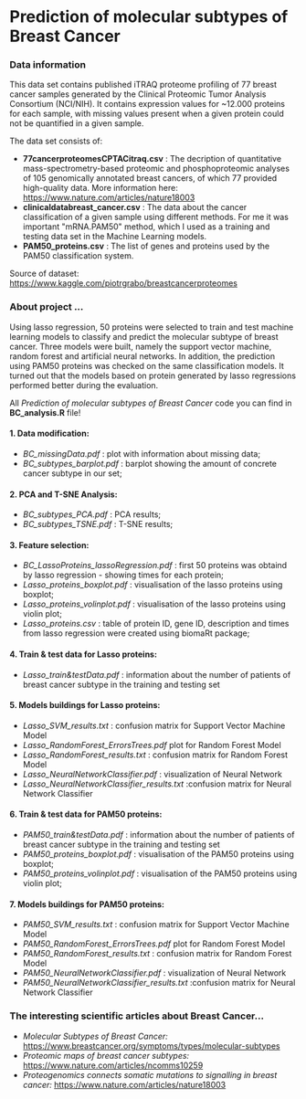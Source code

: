 # Prediction of molecular subtypes of Breast Cancer

### Data information
This data set contains published iTRAQ proteome profiling of 77 breast cancer samples generated by the Clinical Proteomic Tumor Analysis Consortium (NCI/NIH). It contains expression values for ~12.000 proteins for each sample, with missing values present when a given protein could not be quantified in a given sample.

The data set consists of:
* **77cancerproteomesCPTACitraq.csv** : The decription of quantitative mass-spectrometry-based proteomic and phosphoproteomic analyses of 105 genomically annotated breast cancers, of which 77 provided high-quality data. More information here: https://www.nature.com/articles/nature18003
* **clinicaldatabreast_cancer.csv** :  The data about the cancer classification of a given sample using different methods. For me it was important "mRNA.PAM50" method, which I used as a training and testing data set in the Machine Learning models.
* **PAM50_proteins.csv** : The list of genes and proteins used by the PAM50 classification system.

Source of dataset: https://www.kaggle.com/piotrgrabo/breastcancerproteomes 

### About project ...
Using lasso regression, 50 proteins were selected to train and test machine learning models to classify and predict the molecular subtype of breast cancer. Three models were built, namely the support vector machine, random forest and artificial neural networks. In addition, the prediction using PAM50 proteins was checked on the same classification models. It turned out that the models based on protein generated by lasso regressions performed better during the evaluation.

All *Prediction of molecular subtypes of Breast Cancer* code you can find in **BC_analysis.R** file!

#### 1.   Data modification:
* *BC_missingData.pdf* : plot with information about missing data;
* *BC_subtypes_barplot.pdf* : barplot showing the amount of concrete cancer subtype in our set;

#### 2.   PCA and T-SNE Analysis:
* *BC_subtypes_PCA.pdf* : PCA results;
* *BC_subtypes_TSNE.pdf* : T-SNE results;

#### 3.   Feature selection:
* *BC_LassoProteins_lassoRegression.pdf* : first 50 proteins was obtaind by lasso regression - showing times for each protein;
* *Lasso_proteins_boxplot.pdf* : visualisation of the lasso proteins using boxplot;
* *Lasso_proteins_volinplot.pdf* : visualisation of the lasso proteins using violin plot;
* *Lasso_proteins.csv* : table of protein ID, gene ID, description and times from lasso regression were created using biomaRt package;

#### 4.     Train & test data for Lasso proteins:
* *Lasso_train&testData.pdf* : information about the number of patients of breast cancer subtype in the training and testing set

#### 5. Models buildings for Lasso proteins:
* *Lasso_SVM_results.txt* : confusion matrix for Support Vector Machine Model
* *Lasso_RandomForest_ErrorsTrees.pdf* plot for Random Forest Model
* *Lasso_RandomForest_results.txt* : confusion matrix for Random Forest Model
* *Lasso_NeuralNetworkClassifier.pdf* : visualization of Neural Network
* *Lasso_NeuralNetworkClassifier_results.txt* :confusion matrix for Neural Network Classifier

#### 6.   Train & test data for PAM50 proteins:
* *PAM50_train&testData.pdf* : information about the number of patients of breast cancer subtype in the training and testing set
* *PAM50_proteins_boxplot.pdf* : visualisation of the PAM50 proteins using boxplot;
* *PAM50_proteins_volinplot.pdf* : visualisation of the PAM50 proteins using violin plot;

#### 7. Models buildings for PAM50 proteins:
* *PAM50_SVM_results.txt* : confusion matrix for Support Vector Machine Model
* *PAM50_RandomForest_ErrorsTrees.pdf* plot for Random Forest Model
* *PAM50_RandomForest_results.txt* : confusion matrix for Random Forest Model
* *PAM50_NeuralNetworkClassifier.pdf* : visualization of Neural Network
* *PAM50_NeuralNetworkClassifier_results.txt* :confusion matrix for Neural Network Classifier

### The interesting scientific articles about Breast Cancer...
* *Molecular Subtypes of Breast Cancer:* https://www.breastcancer.org/symptoms/types/molecular-subtypes
* *Proteomic maps of breast cancer subtypes:* https://www.nature.com/articles/ncomms10259
* *Proteogenomics connects somatic mutations to signalling in breast cancer:* https://www.nature.com/articles/nature18003


